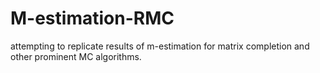 # M-estimation-RMC

attempting to replicate results of m-estimation for matrix completion and other prominent MC algorithms.
